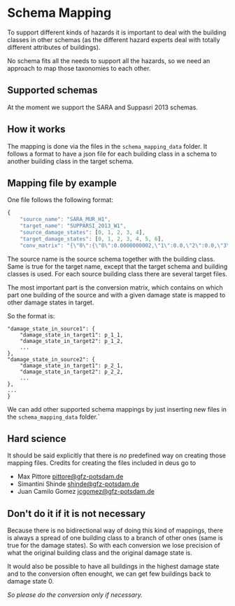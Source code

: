 # Schema Mapping

To support different kinds of hazards it is important to
deal with the building classes in other schemas (as the different
hazard experts deal with totally different attributes of buildings).

No schema fits all the needs to support all the hazards, so we need
an approach to map those taxonomies to each other.

## Supported schemas
At the moment we support the SARA and Suppasri 2013 schemas.

## How it works
The mapping is done via the files in the `schema_mapping_data` folder.
It follows a format to have a json file for each building class in a schema to
another building class in the target schema.

## Mapping file by example
One file follows the following format:

```javascript
{
    "source_name": "SARA_MUR_H1", 
    "target_name": "SUPPARSI_2013_W1", 
    "source_damage_states": [0, 1, 2, 3, 4], 
    "target_damage_states": [0, 1, 2, 3, 4, 5, 6], 
    "conv_matrix": "{\"0\":{\"0\":0.0000000002,\"1\":0.0,\"2\":0.0,\"3\":2.147685954e-17,...
```

The source name is the source schema together with the building class.
Same is true for the target name, except that the target schema and building classes is used.
For each source building class there are several target files.

The most important part is the conversion matrix, which contains on which part one building of the
source and with a given damage state is mapped to other damage states in target.

So the format is:

```
"damage_state_in_source1": {
    "damage_state_in_target1": p_1_1,
    "damage_state_in_target2": p_1_2,
    ...
},
"damage_state_in_source2": {
    "damage_state_in_target1": p_2_1,
    "damage_state_in_target2": p_2_2,
    ...
},
...
}
```

We can add other supported schema mappings by just inserting new files in the `schema_mapping_data`
folder.`

## Hard science

It should be said explicitly that there is *no* predefined way on creating those mapping files.
Credits for creating the files included in deus go to
- Max Pittore <pittore@gfz-potsdam.de>
- Simantini Shinde <shinde@gfz-potsdam.de>
- Juan Camilo Gomez <jcgomez@gfz-potsdam.de>

## Don't do it if it is not necessary

Because there is no bidirectional way of doing this kind of mappings, there is always a spread of one
building class to a branch of other ones (same is true for the damage states).
So with each conversion we lose precision of what the original building class and the original damage state
is.

It would also be possible to have all buildings in the highest damage state and to the conversion often enought,
we can get few buildings back to damage state 0.

*So please do the conversion only if necessary.*
